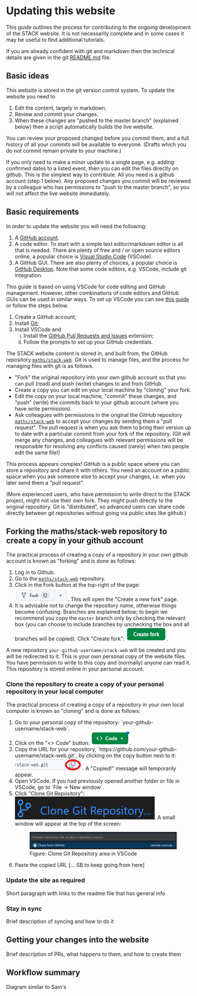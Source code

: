 # Updating this website

This guide outlines the process for contributing to the ongoing development of the STACK website. It is not necessarily complete and in some cases it may be useful to find additional tutorials.

If you are already confident with git and markdown then the technical details are given in the git [README.md](https://github.com/maths/stack-web#readme) file.

## Basic ideas

This website is stored in the git version control system.  To update the website you need to

1. Edit the content, largely in markdown.
2. Review and commit your changes.
3. When these changes are "pushed to the master branch" (explained below) then a script automatically builds the live website.

You can review your proposed changed before you commit them, and a full history of all your _commits_ will be available to everyone.  (Drafts which you do not commit remain private to your machine.)

If you only need to make a minor update to a single page, e.g. adding confirmed dates to a listed event, then you can edit the files directly on github.  This is the simplest way to contribute.  All you need is a github account (step 1 below).  Any proposed changes you commit will be reviewed by a colleague who has permissions to "push to the master branch", so you will not affect the live website immediately.

## Basic requirements

In order to update the website you will need the following:

<ol>
    <li>A <a href="https://github.com/" target="_blank">GitHub account</a>.</li>
    <li>A code editor.  To start with a simple text editor/markdown editor is all that is needed.  There are plenty of free and / or open source editors online, a popular choice is <a href="https://code.visualstudio.com/" target="_blank">Visual Studio Code</a> (VSCode).</li>
    <li>A GitHub GUI. There are also plenty of choices, a popular choice is <a href="https://desktop.github.com/" target="_blank">GitHub Desktop</a>.  Note that some code editors, e.g. VSCode, include git integration.</li>
</ol>

This guide is based on using VSCode for code editing and GitHub management. However, other combinations of code editors and GitHub GUIs can be used in similar ways. To set up VSCode you can see <a href="https://code.visualstudio.com/docs/sourcecontrol/github" target="_blank">this guide</a> or follow the steps below.

<ol>
    <li>Create a GitHub account;</li>
    <li>Install <a href="https://git-scm.com/download" href="_blank">Git;</a></li>
    <li>Install VSCode and
    <ol type="i">
        <li>Install the <a href="https://marketplace.visualstudio.com/items?itemName=GitHub.vscode-pull-request-github" target="_blank">GitHub Pull Requests and Issues</a> extension;</li>
        <li>Follow the prompts to set up your GitHub credentials.</li>
    </ol>
    </li>
</ol>

The STACK website content is stored in, and built from, the GitHub repository [`maths/stack-web`](https://github.com/maths/stack-web). Git is used to manage files, and the process for managing files with git is as follows.

* "Fork" the original repository into your own github account so that you can pull (read) and push (write) changes to and from GitHub.
* Create a copy you can edit on your local machine by "cloning" your fork.
* Edit the copy on your local machine, "commit" these changes, and "push" (write) the commits back to your github account (where you have write permission).
* Ask colleagues with permissions in the original the GitHub repository [`maths/stack-web`](https://github.com/maths/stack-web) to accept your changes by sending them a "pull request".  The pull request is when you ask them to bring their version up to date with a particular commit from your fork of the repository.  (Git will merge any changes, and colleagues with relevant permissions will be responsible for resolving any conflicts caused (rarely) when two people edit the same file!)

This process appears complex!  GitHub is a public space where you can store a repository and share it with others.  You need an account on a public space when you ask someone else to accept your changes, i.e. when you later send them a "pull request".

(More experienced users, who have permission to write direct to the STACK project, might not use their own fork.  They might push directly to the original repository.  Git is "distributed", so advanced users can share code directly between git repositories without going via public sites like github.)

## Forking the maths/stack-web repository to create a copy in your github account

The practical process of creating a copy of a repository in your own github account is known as "forking" and is done as follows:

1. Log in to Github.
2. Go to the <a href="https://github.com/maths/stack-web" target="_blank">`maths/stack-web`</a> repository.
3. Click in the Fork button at the top-right of the page: <img style="display: inline-block;" class="img-in-line-short" src="/img/docs/fork_button.png" title="Fork button" alt="Fork button">. This will open the "Create a new fork" page.
4. It is advisable not to change the repository name, otherwise things become confusing.  Branches are explained below; to begin we recommend you copy the `master` branch only by checking the relevant box (you can choose to include branches by unchecking the box and all branches will be copied). Click "Create fork": <img style="display: inline-block;" class="img-in-line-short" src="/img/docs/create_fork_button.png" title="Create fork button" alt="Create fork button">.

A new repository `your-github-username/stack-web` will be created and you will be redirected to it. This is your own personal copy of the website files. You have permission to write to this copy and (normally) anyone can read it. This repository is stored online in your personal account.

### Clone the repository to create a copy of your personal repository in your local computer

The practical process of creating a copy of a repository in your own local computer is known as "cloning" and is done as follows:

<ol>
    <li>Go to your personal copy of the repository: `your-github-username/stack-web`.</li>
    <li>Click on the "<> Code" button: <img style="display: inline-block;" class="img-in-line-short" src="/img/docs/code_button.png" title="Code button" alt="Code button">.</li>
    <li>Copy the URL for your repository, `https://github.com/your-github-username/stack-web.git`, by clicking on the copy button next to it: <img style="display: inline-block;" class="img-in-line-short" src="/img/docs/copy_url_button.png" title="Copy URL button" alt="Copy URL button">. A "Copied!" message will temporarily appear.</li>
    <li>Open VSCode. If you had previously opened another folder or file in VSCode, go to `File -> New window`.</li>
    <li>
        Click "Clone Git Repository": <img style="display: inline-block;" class="img-in-line-short" src="/img/docs/clone_git_repository_link.png" title="Clone Git Repository link" alt="Clone Git Repository link screenshot">. A small window will appear at the top of the screen:
        <div class="float-none img-middle">
            <figure class="figure">
                <img class="figure-img img-fluid" src="/img/docs/vscode_clone_area.png" alt="Clone Git Repository Window" />
                <figcaption class="figure-caption">Figure: Clone Git Repository area in VSCode</figcaption>
            </figure>
        </div>
    </li> 
    <li>Paste the copied URL [... SB to keep going from here]</li>
</ol>


### Update the site as required
Short paragraph with links to the readme file that has general info

### Stay in sync
Brief description of syncing and how to do it

## Getting your changes into the website
Brief description of PRs, what happens to them, and how to create them

## Workflow summary
Diagram similar to Sam's 